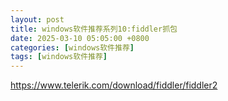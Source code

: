 ```yaml
---
layout: post
title: windows软件推荐系列10:fiddler抓包
date: 2025-03-10 05:05:00 +0800
categories: [windows软件推荐]
tags: [windows软件推荐]
---
```

https://www.telerik.com/download/fiddler/fiddler2
